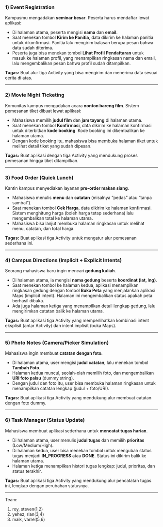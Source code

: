 ### 1) Event Registration

Kampusmu mengadakan **seminar besar**. Peserta harus mendaftar lewat aplikasi:

- Di halaman utama, peserta mengisi **nama** dan **email**.
- Saat menekan tombol **Kirim ke Panitia**, data dikirim ke halaman panitia untuk dikonfirmasi. Panitia lalu mengirim balasan berupa pesan bahwa data sudah diterima.
- Peserta juga bisa menekan tombol **Lihat Profil Pendaftaran** untuk masuk ke halaman profil, yang menampilkan ringkasan nama dan email, lalu mengembalikan pesan bahwa profil sudah ditampilkan.

**Tugas:** Buat alur tiga Activity yang bisa mengirim dan menerima data sesuai cerita di atas.

---

### 2) Movie Night Ticketing

Komunitas kampus mengadakan acara **nonton bareng film**. Sistem pemesanan tiket dibuat lewat aplikasi:

- Mahasiswa memilih **judul film** dan **jam tayang** di halaman utama.
- Saat menekan tombol **Konfirmasi**, data dikirim ke halaman konfirmasi untuk diterbitkan **kode booking**. Kode booking ini dikembalikan ke halaman utama.
- Dengan kode booking itu, mahasiswa bisa membuka halaman tiket untuk melihat detail tiket yang sudah dipesan.

**Tugas:** Buat aplikasi dengan tiga Activity yang mendukung proses pemesanan hingga tiket ditampilkan.

---

### 3) Food Order (Quick Lunch)

Kantin kampus menyediakan layanan **pre-order makan siang**.

- Mahasiswa menulis **menu** dan **catatan** (misalnya “pedas” atau “tanpa sambal”).
- Saat menekan tombol **Cek Harga**, data dikirim ke halaman konfirmasi. Sistem menghitung harga (boleh harga tetap sederhana) lalu mengembalikan total ke halaman utama.
- Mahasiswa bisa lanjut membuka halaman ringkasan untuk melihat menu, catatan, dan total harga.

**Tugas:** Buat aplikasi tiga Activity untuk mengatur alur pemesanan sederhana ini.

---

### 4) Campus Directions (Implicit + Explicit Intents)

Seorang mahasiswa baru ingin mencari **gedung kuliah**.

- Di halaman utama, ia mengisi **nama gedung** beserta **koordinat (lat, lng)**.
- Saat menekan tombol ke halaman kedua, aplikasi menampilkan ringkasan gedung dengan tombol **Buka Peta** yang menjalankan aplikasi Maps (implicit intent). Halaman ini mengembalikan status apakah peta berhasil dibuka.
- Ada juga halaman ketiga yang menampilkan detail lengkap gedung, lalu mengirimkan catatan balik ke halaman utama.

**Tugas:** Buat aplikasi tiga Activity yang memperlihatkan kombinasi intent eksplisit (antar Activity) dan intent implisit (buka Maps).

---

### 5) Photo Notes (Camera/Picker Simulation)

Mahasiswa ingin membuat **catatan dengan foto**.

- Di halaman utama, user mengisi **judul catatan**, lalu menekan tombol **Tambah Foto**.
- Halaman kedua muncul, seolah-olah memilih foto, dan mengembalikan **URI foto palsu** (dummy string).
- Dengan judul dan foto itu, user bisa membuka halaman ringkasan untuk menampilkan catatan lengkap (judul + foto/URI).

**Tugas:** Buat aplikasi tiga Activity yang mendukung alur membuat catatan dengan foto dummy.

---

### 6) Task Manager (Status Update)

Mahasiswa membuat aplikasi sederhana untuk **mencatat tugas harian**.

- Di halaman utama, user menulis **judul tugas** dan memilih **prioritas** (Low/Medium/High).
- Di halaman kedua, user bisa menekan tombol untuk mengubah status tugas menjadi **IN_PROGRESS** atau **DONE**. Status ini dikirim balik ke halaman utama.
- Halaman ketiga menampilkan histori tugas lengkap: judul, prioritas, dan status terakhir.

**Tugas:** Buat aplikasi tiga Activity yang mendukung alur pencatatan tugas ini, lengkap dengan perubahan statusnya.

---

Team:

1. roy, steven(1,2)
2. yehez, rian(3,4)
3. maik, varrel(5,6)
